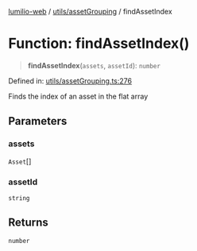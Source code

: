 [lumilio-web](../../../modules.md) / [utils/assetGrouping](../index.md) / findAssetIndex

# Function: findAssetIndex()

> **findAssetIndex**(`assets`, `assetId`): `number`

Defined in: [utils/assetGrouping.ts:276](https://github.com/EdwinZhanCN/Lumilio-Photos/blob/729730fd5cb8fff79935f1e81b8a78010586bf64/web/src/utils/assetGrouping.ts#L276)

Finds the index of an asset in the flat array

## Parameters

### assets

`Asset`[]

### assetId

`string`

## Returns

`number`
